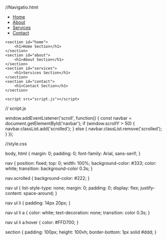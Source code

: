 //Navigatio.html
<!DOCTYPE html>
<html lang="en">
<head>
    <meta charset="UTF-8">
    <meta name="viewport" content="width=device-width, initial-scale=1.0">
    <title>Interactive Navigation Menu</title>
    <link rel="stylesheet" href="styles.css">
</head>
<body>
    <nav id="navbar">
        <ul>
            <li><a href="#home">Home</a></li>
            <li><a href="#about">About</a></li>
            <li><a href="#services">Services</a></li>
            <li><a href="#contact">Contact</a></li>
        </ul>
    </nav>

    <section id="home">
        <h1>Home Section</h1>
    </section>
    <section id="about">
        <h1>About Section</h1>
    </section>
    <section id="services">
        <h1>Services Section</h1>
    </section>
    <section id="contact">
        <h1>Contact Section</h1>
    </section>

    <script src="script.js"></script>
</body>
</html>


// script.js


window.addEventListener('scroll', function() {
    const navbar = document.getElementById('navbar');
    if (window.scrollY > 50) {
        navbar.classList.add('scrolled');
    } else {
        navbar.classList.remove('scrolled');
    }
});

//style.css

body, html {
    margin: 0;
    padding: 0;
    font-family: Arial, sans-serif;
}

nav {
    position: fixed;
    top: 0;
    width: 100%;
    background-color: #333;
    color: white;
    transition: background-color 0.3s;
}

nav.scrolled {
    background-color: #222;
}

nav ul {
    list-style-type: none;
    margin: 0;
    padding: 0;
    display: flex;
    justify-content: space-around;
}

nav ul li {
    padding: 14px 20px;
}

nav ul li a {
    color: white;
    text-decoration: none;
    transition: color 0.3s;
}

nav ul li a:hover {
    color: #FFD700;
}

section {
    padding: 100px;
    height: 100vh;
    border-bottom: 1px solid #ddd;
}
